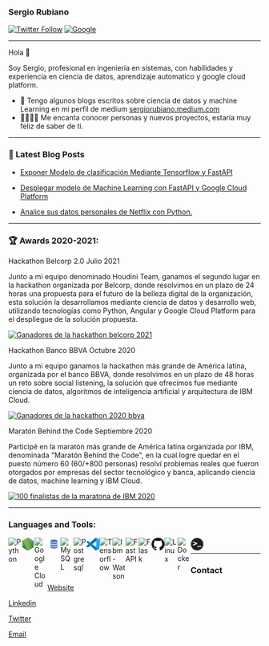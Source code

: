 
### Sergio Rubiano

[![Twitter Follow](https://img.shields.io/twitter/follow/sergiorubiano25?color=1DA1F2&logo=twitter&style=for-the-badge)](https://twitter.com/intent/follow?original_referer=https%3A%2F%2Fgithub.com%2FcodeSTACKr&screen_name=sergiorubiano25)
[![Google](https://img.shields.io/website?label=Profile-Google-Cloud&style=for-the-badge&url=https%3A%2F%2Fcodestackr.com)](https://www.qwiklabs.com/public_profiles/1c366b59-8c4b-4625-b8df-74e940215846)

---

Hola 👋

Soy Sergio, profesional en ingeniería en sistemas, con habilidades y experiencia en ciencia de datos, aprendizaje automatico y google cloud platform.

- 📝 Tengo algunos blogs escritos sobre ciencia de datos y machine Learning en mi perfil de medium [sergiorubiano.medium.com](https://sergiorubiano.medium.com/)
- 🙎‍♂️🙎‍♀️ Me encanta conocer personas y nuevos proyectos, estaría muy feliz de saber de ti.

---

### 📕 Latest Blog Posts

- [Exponer Modelo de clasificación Mediante Tensorflow y FastAPI](https://sergiorubiano.medium.com/exponer-modelo-de-clasificaci%C3%B3n-mediante-tensorflow-y-fastapi-e9e27d5f1ad8)

- [Desplegar modelo de Machine Learning con FastAPI y Google Cloud Platform](https://sergiorubiano.medium.com/desplegar-modelo-de-machine-learning-con-fastapi-905198dbd91)

- [Analice sus datos personales de Netflix con Python.](https://sergiorubiano.medium.com/analice-sus-datos-personales-de-netflix-con-python-bf73f671f1cd)

---

### 🏆 Awards 2020-2021:
Hackathon Belcorp 2.0
Julio 2021

Junto a mi equipo denominado Houdini Team, ganamos el segundo lugar en la hackathon organizada por Belcorp, donde resolvimos en un plazo de 24 horas una propuesta para el futuro de la belleza digital de la organización, esta solución la desarrollamos mediante ciencia de datos y desarrollo web, utilizando tecnologías como Python, Angular y Google Cloud Platform para el despliegue de la solución propuesta.

[<img alt="Ganadores de la hackathon belcorp 2021" src="https://res.cloudinary.com/xaiop/image/upload/v1629565608/Belcorp_q3blja.png" alt="codeSTACKr Spotify Playing" width="150" />](https://www.hackathonbelcorp.com)

Hackathon Banco BBVA
Octubre 2020

Junto a mi equipo ganamos la hackathon más grande de América latina, organizada por el banco BBVA, donde resolvimos en un plazo de 48 horas un reto sobre social listening, la solución que ofrecimos fue mediante ciencia de datos, algoritmos de inteligencia artificial y arquitectura de IBM Cloud.

[<img alt="Ganadores de la hackathon 2020 bbva" src="https://res.cloudinary.com/xaiop/image/upload/v1622297404/iconos/Hackathon_BBVA_2020-1200x630_jca3qq.png" alt="codeSTACKr Spotify Playing" width="150" />](https://www.youtube.com/watch?v=djuizb_a_4g)

Maratón Behind the Code
Septiembre 2020 

Participé en la maratón más grande de América latina organizada por IBM, denominada "Maratón Behind the Code", en la cual logre quedar en el puesto número 60 (60/+800 personas) resolví problemas reales que fueron otorgados por empresas del sector tecnológico y banca, aplicando ciencia de datos, machine learning y IBM Cloud.

[<img alt="100 finalistas de la maratona de IBM 2020" src="https://res.cloudinary.com/xaiop/image/upload/c_scale,h_357,w_680/v1622297342/iconos/IBM_yppapu.png" alt="codeSTACKr Spotify Playing" width="150" />](https://maratona.dev/es/ranking)


---

### Languages and Tools:

<img align="left" alt="Python" width="26px" src="https://res.cloudinary.com/xaiop/image/upload/v1621910284/iconos/python_zaslsx.png"/>
<img align="left" alt="Node.js" width="26px" src="https://raw.githubusercontent.com/github/explore/80688e429a7d4ef2fca1e82350fe8e3517d3494d/topics/nodejs/nodejs.png" />
<img align="left" alt="Google Cloud" width="26px" src="https://res.cloudinary.com/xaiop/image/upload/c_scale,h_768,w_768/v1621910613/iconos/google-cloud-1_qxhlkq.png" />
<img align="left" alt="SQL" width="26px" src="https://raw.githubusercontent.com/github/explore/80688e429a7d4ef2fca1e82350fe8e3517d3494d/topics/sql/sql.png" />
<img align="left" alt="MySQL" width="26px" src="https://res.cloudinary.com/xaiop/image/upload/c_scale,h_768,w_768/v1621910286/iconos/MySQL_dg9mr8.png" />
<img align="left" alt="Postgresql" width="26px" src="https://upload.wikimedia.org/wikipedia/commons/thumb/2/29/Postgresql_elephant.svg/200px-Postgresql_elephant.svg.png" />
<img align="left" alt="Visual Studio Code" width="26px" src="https://raw.githubusercontent.com/github/explore/80688e429a7d4ef2fca1e82350fe8e3517d3494d/topics/visual-studio-code/visual-studio-code.png" />
<img align="left" alt="Tensorflow" width="26px" src="https://res.cloudinary.com/xaiop/image/upload/c_scale,w_768/v1621911412/iconos/tensorflow_dvcegz.png" />
<img align="left" alt="Ibm-Watson" width="26px" src="https://res.cloudinary.com/xaiop/image/upload/c_scale,h_600,w_768/v1622297908/iconos/ibm-watson_i2ktm0.png" />
<img align="left" alt="FastAPI" width="26px" src="https://res.cloudinary.com/xaiop/image/upload/c_scale,h_1000,w_1200/v1621911728/iconos/fastapi_b7u1es.png" />
<img align="left" alt="Flask" width="26px" src="https://res.cloudinary.com/xaiop/image/upload/c_scale,h_600,w_768/v1621911728/iconos/Flask_iwj0dc.png" />
<img align="left" alt="GitHub" width="26px" src="https://raw.githubusercontent.com/github/explore/78df643247d429f6cc873026c0622819ad797942/topics/github/github.png" />
<img align="left" alt="Linux" width="26px" src="https://res.cloudinary.com/xaiop/image/upload/c_scale,h_768,w_768/v1621911184/iconos/tux-327x360_a73013.png" />
<img align="left" alt="Docker" width="26px" src="https://res.cloudinary.com/xaiop/image/upload/c_scale,h_768,w_768/v1621913131/iconos/docker_rozqan.png" />
<img align="left" alt="Terminal" width="26px" src="https://raw.githubusercontent.com/github/explore/80688e429a7d4ef2fca1e82350fe8e3517d3494d/topics/terminal/terminal.png" />

<br />

---

### Contact

[Website](https://www.sergiorubiano.com/)

[Linkedin](https://www.linkedin.com/in/sergio-rubiano-99b7a6186/)

[Twitter](https://twitter.com/sergiorubiano25)

[Email](mailto:sergioandresrubiano25@gmail.com)
